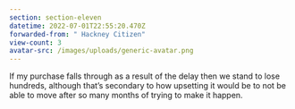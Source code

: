 ```yaml
---
section: section-eleven
datetime: 2022-07-01T22:55:20.470Z
forwarded-from: " Hackney Citizen"
view-count: 3
avatar-src: /images/uploads/generic-avatar.png
---
```

If my purchase falls through as a result of the delay then we stand to lose hundreds, although that’s secondary to how upsetting it would be to not be able to move after so many months of trying to make it happen.
